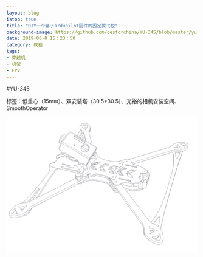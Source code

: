 ```yaml
---
layout: blog
istop: true
title: "DIY一个基于ardupilot固件的固定翼飞控"
background-image: https://github.com/cesforchina/YU-345/blob/master/yu.jpg
date: 2019-06-8 15：23：50
category: 教程
tags:
- 穿越机
- 机架
- FPV
---
```

#YU-345

标签：低重心（15mm）、双安装塔（30.5*30.5）、充裕的相机安装空间、SmoothOperator

![Screenshot](https://github.com/cesforchina/YU-345/blob/master/yu.jpg)
